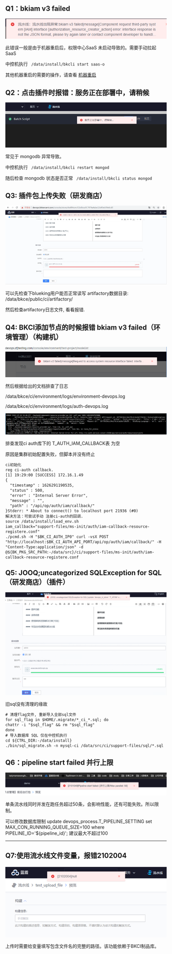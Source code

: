 ## Q1：bkiam v3 failed

![](../../assets/bkiam_failed.png)

此错误一般是由于机器重启后，权限中心SaaS 未启动导致的。需要手动拉起 SaaS

中控机执行 ``` /data/install/bkcli start saas-o```

其他机器重启的需要的操作，请查看 [机器重启](https://bk.tencent.com/docs/document/6.0/127/7582)



## Q2：点击插件时报错：服务正在部署中，请稍候

![](../../assets/touch_plugin.png)

常见于 mongodb 异常导致。

中控机执行 ``` /data/install/bkcli restart mongod```

随后检查 mongodb 状态是否正常  ``` /data/install/bkcli status mongod```



## Q3: 插件包上传失败（研发商店）

![](../../assets/image-20220301101202-iJWQt.png)

可以先检查下blueking用户能否正常读写 artifactory数据目录: /data/bkce/public/ci/artifactory/

然后检查artifactory日志文件, 看看报错.



## Q4: BKCI添加节点的时候报错 bkiam v3 failed（环境管理）（构建机）

![](../../assets/image-20220301101202-MyIAk.png)

然后根据给出的文档排查了日志

/data/bkce/ci/environment/logs/environment-devops.log

/data/bkce/ci/environment/logs/auth-devops.log

![](../../assets/image-20220301101202-GyIic.png)

排查发现ci auth库下的 T\_AUTH\_IAM\_CALLBACK表 为空

原因是集群初始配置失败，但脚本并没有终止

```
ci初始化
reg ci-auth callback.
[1] 19:29:00 [SUCCESS] 172.16.1.49
{
  "timestamp" : 1626291190535,
  "status" : 500,
  "error" : "Internal Server Error",
  "message" : "",
  "path" : "/api/op/auth/iam/callback/"
}Stderr: * About to connect() to localhost port 21936 (#0)
解决方法：可尝试手动 注册ci-auth的回调.
source /data/install/load_env.sh
iam_callback="support-files/ms-init/auth/iam-callback-resource-registere.conf"
./pcmd.sh -H "$BK_CI_AUTH_IP0" curl -vsX POST "http://localhost:$BK_CI_AUTH_API_PORT/api/op/auth/iam/callback/" -H "Content-Type:application/json" -d @${BK_PKG_SRC_PATH:-/data/src}/ci/support-files/ms-init/auth/iam-callback-resource-registere.conf
```



## Q5: JOOQ;uncategorized SQLException for SQL（研发商店）（插件）

![](../../assets/image-20220301101202-rtxbB.png)

旧sql没有清理的缘故

```
# 清理flag文件, 重新导入全部sql文件
for sql_flag in $HOME/.migrate/*_ci_*.sql; do
chattr -i "$sql_flag" && rm "$sql_flag"
done
# 导入数据库 SQL 仅在中控机执行
cd ${CTRL_DIR:-/data/install}
./bin/sql_migrate.sh -n mysql-ci /data/src/ci/support-files/sql/*.sql
```



## Q6：pipeline start failed 并行上限

![](../../assets/max_parallel_view.png)

单条流水线同时并发在跑任务超过50条，会影响性能，还有可能失败。所以限制。



可以修改数据库限制
update devops_process.T_PIPELINE_SETTING set MAX_CON_RUNNING_QUEUE_SIZE=100 where PIPELINE_ID='${pipeline_id}'; 
建议最大不超过100

---

## Q7:使用流水线文件变量，报错2102004

![](../../assets/var_error_2102004.png)

上传时需要给变量填写包含文件名的完整的路径。该功能依赖于BKCI制品库。
